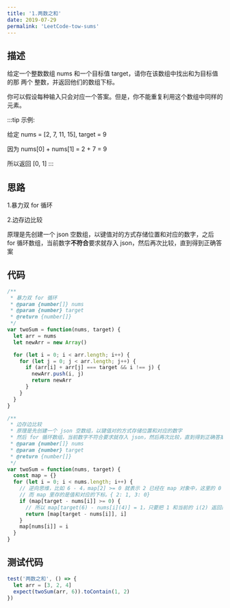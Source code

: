```yaml
---
title: '1.两数之和'
date: 2019-07-29
permalink: 'LeetCode-tow-sums'
---
```


## 描述

给定一个整数数组 nums 和一个目标值 target，请你在该数组中找出和为目标值的那 两个 整数，并返回他们的数组下标。

你可以假设每种输入只会对应一个答案。但是，你不能重复利用这个数组中同样的元素。

:::tip
示例:

给定 nums = [2, 7, 11, 15], target = 9

因为 nums[0] + nums[1] = 2 + 7 = 9

所以返回 [0, 1]
:::

## 思路

1.暴力双 for 循环

2.边存边比较

原理是先创建一个 json 空数组，以键值对的方式存储位置和对应的数字，之后 for 循环数组，当前数字**不符合**要求就存入 json，然后再次比较，直到得到正确答案

## 代码

```js
/**
 * 暴力双 for 循环
 * @param {number[]} nums
 * @param {number} target
 * @return {number[]}
 */
var twoSum = function(nums, target) {
  let arr = nums
  let newArr = new Array()

  for (let i = 0; i < arr.length; i++) {
    for (let j = 0; j < arr.length; j++) {
      if (arr[i] + arr[j] === target && i !== j) {
        newArr.push(i, j)
        return newArr
      }
    }
  }
}
```

```js
/**
 * 边存边比较
 * 原理是先创建一个 json 空数组，以键值对的方式存储位置和对应的数字
 * 然后 for 循环数组，当前数字不符合要求就存入 json，然后再次比较，直到得到正确答案
 * @param {number[]} nums
 * @param {number} target
 * @return {number[]}
 */
var twoSum = function(nums, target) {
  const map = {}
  for (let i = 0; i < nums.length; i++) {
    // 逆向思维，比如 6 - 4，map[2] >= 0 就表示 2 已经在 map 对象中，这里的 0 其实是下标
    // 而 map 里存的是值和对应的下标。{ 2: 1, 3: 0}
    if (map[target - nums[i]] >= 0) {
      // 所以 map[target(6) - nums[i](4)] = 1，只要把 1 和当前的 i(2) 返回即可
      return [map[target - nums[i]], i]
    }
    map[nums[i]] = i
  }
}
```

## 测试代码

```js
test('两数之和', () => {
  let arr = [3, 2, 4]
  expect(twoSum(arr, 6)).toContain(1, 2)
})
```
